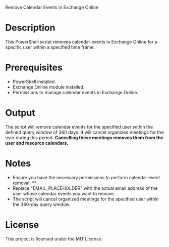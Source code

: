 Remove Calendar Events in Exchange Online  
   
# Description  
This PowerShell script removes calendar events in Exchange Online for a specific user within a specified time frame.  
   
# Prerequisites  
- PowerShell installed.  
- Exchange Online module installed.  
- Permissions to manage calendar events in Exchange Online.  
   
# Output  
The script will remove calendar events for the specified user within the defined query window of 360 days. It will cancel organized meetings for the user during this period. **Cancelling these meetings removes them from the user and resource calendars.**
   
# Notes  
- Ensure you have the necessary permissions to perform calendar event removal.  **
- Replace "EMAIL_PLACEHOLDER" with the actual email address of the user whose calendar events you want to remove.  
- The script will cancel organized meetings for the specified user within the 360-day query window.  
   
# License  
This project is licensed under the MIT License.
